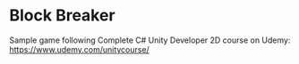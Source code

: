 # Block Breaker
Sample game following Complete C# Unity Developer 2D course on Udemy: https://www.udemy.com/unitycourse/
